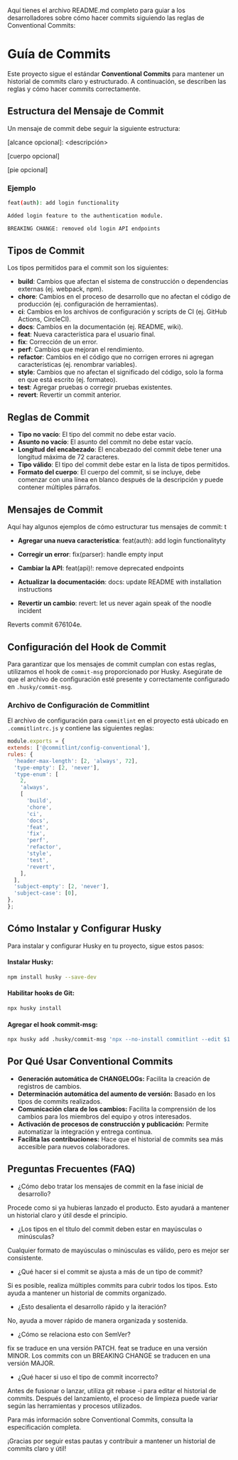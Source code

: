Aquí tienes el archivo README.md completo para guiar a los desarrolladores sobre cómo hacer commits siguiendo las reglas de Conventional Commits:

# Guía de Commits

Este proyecto sigue el estándar **Conventional Commits** para mantener un historial de commits claro y estructurado. A continuación, se describen las reglas y cómo hacer commits correctamente.

## Estructura del Mensaje de Commit

Un mensaje de commit debe seguir la siguiente estructura:

<tipo>[alcance opcional]: <descripción>

[cuerpo opcional]

[pie opcional]

### Ejemplo
```bash
feat(auth): add login functionality

Added login feature to the authentication module.
```

```bash
BREAKING CHANGE: removed old login API endpoints
```
## Tipos de Commit

Los tipos permitidos para el commit son los siguientes:

- **build**: Cambios que afectan el sistema de construcción o dependencias externas (ej. webpack, npm).
- **chore**: Cambios en el proceso de desarrollo que no afectan el código de producción (ej. configuración de herramientas).
- **ci**: Cambios en los archivos de configuración y scripts de CI (ej. GitHub Actions, CircleCI).
- **docs**: Cambios en la documentación (ej. README, wiki).
- **feat**: Nueva característica para el usuario final.
- **fix**: Corrección de un error.
- **perf**: Cambios que mejoran el rendimiento.
- **refactor**: Cambios en el código que no corrigen errores ni agregan características (ej. renombrar variables).
- **style**: Cambios que no afectan el significado del código, solo la forma en que está escrito (ej. formateo).
- **test**: Agregar pruebas o corregir pruebas existentes.
- **revert**: Revertir un commit anterior.

## Reglas de Commit

- **Tipo no vacío**: El tipo del commit no debe estar vacío.
- **Asunto no vacío**: El asunto del commit no debe estar vacío.
- **Longitud del encabezado**: El encabezado del commit debe tener una longitud máxima de 72 caracteres.
- **Tipo válido**: El tipo del commit debe estar en la lista de tipos permitidos.
- **Formato del cuerpo**: El cuerpo del commit, si se incluye, debe comenzar con una línea en blanco después de la descripción y puede contener múltiples párrafos.

## Mensajes de Commit

Aquí hay algunos ejemplos de cómo estructurar tus mensajes de commit:
t
- **Agregar una nueva característica**:
feat(auth): add login functionalityty

- **Corregir un error**:
fix(parser): handle empty input

- **Cambiar la API**:
feat(api)!: remove deprecated endpoints


- **Actualizar la documentación**:
docs: update README with installation instructions


- **Revertir un cambio**:
revert: let us never again speak of the noodle incident

Reverts commit 676104e.

## Configuración del Hook de Commit

Para garantizar que los mensajes de commit cumplan con estas reglas, utilizamos el hook de `commit-msg` proporcionado por Husky. Asegúrate de que el archivo de configuración esté presente y correctamente configurado en `.husky/commit-msg`.

### Archivo de Configuración de Commitlint

El archivo de configuración para `commitlint` en el proyecto está ubicado en `.commitlintrc.js` y contiene las siguientes reglas:

```js
module.exports = {
extends: ['@commitlint/config-conventional'],
rules: {
  'header-max-length': [2, 'always', 72],
  'type-empty': [2, 'never'],
  'type-enum': [
    2,
    'always',
    [
      'build',
      'chore',
      'ci',
      'docs',
      'feat',
      'fix',
      'perf',
      'refactor',
      'style',
      'test',
      'revert',
    ],
  ],
  'subject-empty': [2, 'never'],
  'subject-case': [0],
},
};
```
## Cómo Instalar y Configurar Husky
Para instalar y configurar Husky en tu proyecto, sigue estos pasos:

#### Instalar Husky:

```bash
npm install husky --save-dev
```

#### Habilitar hooks de Git:

```bash
npx husky install
```

#### Agregar el hook commit-msg:

```bash
npx husky add .husky/commit-msg 'npx --no-install commitlint --edit $1'
```

## Por Qué Usar Conventional Commits

* **Generación automática de CHANGELOGs:** Facilita la creación de registros de cambios.
* **Determinación automática del aumento de versión:** Basado en los tipos de commits realizados.
* **Comunicación clara de los cambios:** Facilita la comprensión de los cambios para los miembros del equipo y otros interesados.
* **Activación de procesos de construcción y publicación:** Permite automatizar la integración y entrega continua.
* **Facilita las contribuciones:** Hace que el historial de commits sea más accesible para nuevos colaboradores.

## Preguntas Frecuentes (FAQ)
* ¿Cómo debo tratar los mensajes de commit en la fase inicial de desarrollo?

Procede como si ya hubieras lanzado el producto. Esto ayudará a mantener un historial claro y útil desde el principio.

* ¿Los tipos en el título del commit deben estar en mayúsculas o minúsculas?

Cualquier formato de mayúsculas o minúsculas es válido, pero es mejor ser consistente.

* ¿Qué hacer si el commit se ajusta a más de un tipo de commit?

Si es posible, realiza múltiples commits para cubrir todos los tipos. Esto ayuda a mantener un historial de commits organizado.

* ¿Esto desalienta el desarrollo rápido y la iteración?

No, ayuda a mover rápido de manera organizada y sostenida.

* ¿Cómo se relaciona esto con SemVer?

fix se traduce en una versión PATCH.
feat se traduce en una versión MINOR.
Los commits con un BREAKING CHANGE se traducen en una versión MAJOR.

* ¿Qué hacer si uso el tipo de commit incorrecto?

Antes de fusionar o lanzar, utiliza git rebase -i para editar el historial de commits. Después del lanzamiento, el proceso de limpieza puede variar según las herramientas y procesos utilizados.

Para más información sobre Conventional Commits, consulta la especificación completa.

¡Gracias por seguir estas pautas y contribuir a mantener un historial de commits claro y útil!
